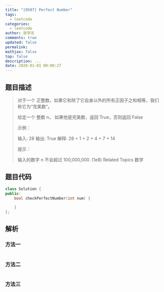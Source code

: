 ```yaml
---
title: "[0507] Perfect Number"
tags:
  - leetcode
categories:
  - leetcode
author: 张学志
comments: true
updated: false
permalink:
mathjax: false
top: false
description: ...
date: 2020-01-01 00:08:27
---
```


## 题目描述

> 对于一个 正整数，如果它和除了它自身以外的所有正因子之和相等，我们称它为“完美数”。 
> 
> 给定一个 整数 n， 如果他是完美数，返回 True，否则返回 False 
> 
> 
> 
> 示例： 
> 
> 输入: 28
> 输出: True
> 解释: 28 = 1 + 2 + 4 + 7 + 14
> 
> 
> 
> 
> 提示： 
> 
> 输入的数字 n 不会超过 100,000,000. (1e8) 
> Related Topics 数学

## 题目代码

```cpp
class Solution {
public:
    bool checkPerfectNumber(int num) {
        
    }
};
```

## 解析

### 方法一

```cpp

```

### 方法二

```cpp

```

### 方法三

```cpp

```

